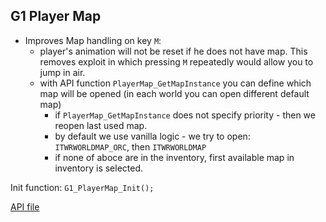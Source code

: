 ## G1 Player Map
 - Improves Map handling on key `M`:
   - player's animation will not be reset if he does not have map. This removes exploit in which pressing `M` repeatedly would allow you to jump in air.
   - with API function `PlayerMap_GetMapInstance` you can define which map will be opened (in each world you can open different default map)
		- if `PlayerMap_GetMapInstance` does not specify priority - then we reopen last used map.
		- by default we use vanilla logic - we try to open: `ITWRWORLDMAP_ORC`, then `ITWRWORLDMAP`
		- if none of aboce are in the inventory, first available map in inventory is selected.

Init function: `G1_PlayerMap_Init();`

[API file](../Standalone-Packages/G1-PlayerMap/playerMap_API.d)
